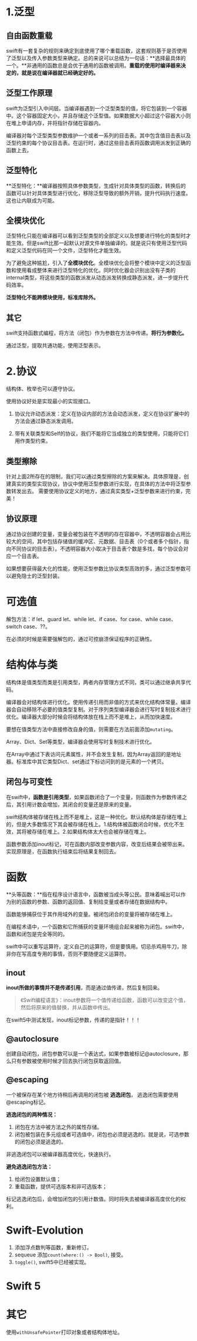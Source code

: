 # 1.泛型

## 自由函数重载

swift有一套复杂的规则来确定到底使用了哪个重载函数，这套规则基于是否使用了泛型以及传入参数类型来确定。总的来说可以总结为一句话：**选择最具体的一个。**非通用的函数总是会优于通用的函数被调用。**重载的使用时编译器来决定的，就是说在编译器就已经确定好的。**

## 泛型工作原理

swift为泛型引入中间层。当编译器遇到一个泛型类型的值，将它包装到一个容器中。这个容器固定大小，并且存储这个泛型值。如果数据大小超过这个容器大小则在堆上申请内存，并将指针存储在容器内。

编译器对每个泛型类型参数维护一个或者一系列的目击表。其中包含值目击表以及泛型约束的每个协议目击表。在运行时，通过这些目击表将函数调用派发到正确的函数上去。

## 泛型特化

**泛型特化：**编译器按照具体参数类型，生成针对具体类型的函数，转换后的函数可以针对具体类型进行优化，移除泛型导致的额外开销，提升代码执行速度。这也让内联成为可能。

## 全模块优化

泛型特化只能在编译器可以看到泛型类型的全部定义以及想要进行特化的类型时才能生效。但是swift比那一起默认对源文件单独编译的。就是说只有使用泛型代码和定义泛型代码在同一个文件，泛型特化才能生效。

为了避免这种尴尬，引入了**全模块优化**。全模块优化会将整个模块中定义的泛型函数和使用看成整体来进行泛型特化的优化。同时优化器会识别出没有子类的internal类型，将这些类型的函数派发从动态派发转换成静态派发，进一步提升代码效率。

**泛型特化不能跨模块使用，标准库除外。**

## 其它

swift支持函数式编程，将方法（闭包）作为参数在方法中传递。**将行为参数化。**

通过泛型，提取共通功能，使用泛型表示。

# 2.协议

结构体、枚举也可以遵守协议。

使用协议好处是实现最小的实现接口。

1. 协议允许动态派发：定义在协议内部的方法会动态派发，定义在协议扩展中的方法会通过静态派发调用。

2. 带有关联类型和Self的协议，我们不能将它当成独立的类型使用，只能将它们用作类型约束。

## 类型擦除

针对上面2所存在的限制，我们可以通过类型擦除的方案来解决。具体原理是，创建真实的类型实现协议，协议中使用泛型参数进行实现，在具体的方法中将泛型参数转发出去。 需要使用协议定义的地方，通过真实类型+泛型参数来进行约束，完美！

## 协议原理

通过协议创建的变量，变量会被包装在不透明的存在容器中，不透明容器会占用比较大的空间，其中包括存储值的缓冲区、元数据、目击表（0个或者多个指针，指向不同协议的目击表）。不透明容器大小取决于目击表个数是多找，每个协议会对应一个目击表。

如果想要获得最大化的性能，使用泛型参数比协议类型高效的多，通过泛型参数可以避免隐士的泛型封装。

# 可选值

解包方法：if let、guard let、while let、if case、for case、while case、switch case、??。

在必须的时候是需要强解包的，通过可控崩溃保证程序的正确性。

# 结构体与类

结构体是值类型而类是引用类型，两者内存管理方式不同，类可以通过继承共享代码。

编译器会对结构体进行优化。使用传递引用而非值的方式来优化结构体常量。编译器会自动移除不必要的值类型复制。对于序列类型编译器会进行写时复制技术进行优化。编译器大部分时候会将结构体放在栈上而不是堆上，从而加快速度。

要想在值类型方法中直接修改自身的值，则需要在方法前面添加`mutating`。

Array、Dict、Set等类型，编译器会使用写时复制技术进行优化。

在Array中通过下表访问元素属性，并不会发生复制，因为Array返回的是地址器。标准库中其它类型Dict、set通过下标访问到的是元素的一个拷贝。

## 闭包与可变性

在swift中，**函数是引用类型**，如果函数闭合了一个变量，则函数作为参数传递之后，其引用计数会增加，其闭合的变量还是原来的变量。

swift结构体被存储在栈上而不是堆上，这是一种优化。默认结构体是存储在堆上的，但是大多数情况下其会被存储在栈上。1.结构体被函数闭合时候，优化不生效，其将被存储在堆上。2.如果结构体太大也会被存储在堆上。

函数参数添加inout标记，可在函数内部改变参数内容，改变后结果会被带出来。实现原理是，在函数执行结束后将结果复制回去。

# 函数

**头等函数：**指在程序设计语言中，函数被当成头等公民。意味着喊出可以作为别的函数的参数、函数的返回值、复制给变量或者存储在数据结构中。

函数能够捕获位于其作用域外的变量。被闭包闭合的变量将被存储在堆上。

在编程术语中，一个函数和它所捕获的变量环境组合起来被称为闭包。swift中，函数和闭包是完全等同的。

swift中可以重写运算符，定义自己的运算符，但是要慎用。切忌杀鸡用牛刀，除非你在写高度专用的事情，否则不要随便定义运算符。

## inout

**inout所做的事情并不是传递引用**，而是通过值传递，然后复制回来。

> 《Swift编程语言》：inout参数将一个值传递给函数，函数可以改变这个值，然后将原来的值替换，并从函数中传出。

在swift5中测试发现，inout标记参数，传递的是指针！！！

## @autoclosure

创建自动闭包，闭包参数可以是一个表达式，如果参数被标记@autoclosure，那么只有参数被使用时候才回去执行闭包获取返回值。

## @escaping

一个被保存在某个地方待稍后再调用的闭包被 **逃逸闭包**， 逃逸闭包需要使用@escaping标记。

**逃逸闭包的两种情况：**

1. 闭包在方法中被方法之外的属性存储。
2. 闭包被包装在多元组或者可选值中，闭包也必须是逃逸的。就是说，可选参数的闭包必须是逃逸的。

非逃逸闭包可以被编译器高度优化，快速执行。

**避免逃逸闭包方法：**

1. 给闭包设置默认值；
2. 重载函数，提供可选版本和非可选版本；

标记逃逸闭包后，会增加闭包的引用计数值。同时将失去被编译器高度优化的权利。

# Swift-Evolution

1. 添加浮点数判等函数，重新修订。
2. sequeue 添加`count(where:() -> Bool)`, 接受。
3. `toggle()`, swift5中已经被实现。

# Swift 5





# 其它

使用`withUnsafePointer`打印对象或者结构体地址。